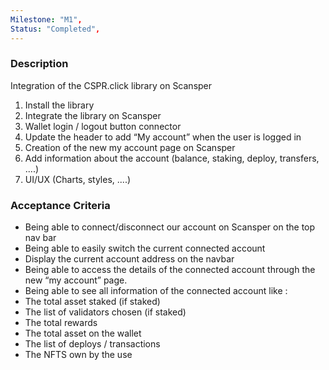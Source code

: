```yaml
---
Milestone: "M1",
Status: "Completed",
---
```

<!--lang:en--> 
### Description

Integration of the CSPR.click library on Scansper
1. Install the library
2. Integrate the library on Scansper
3. Wallet login / logout button connector
4. Update the header to add “My account” when the user is logged in
5. Creation of the new my account page on Scansper
6. Add information about the account (balance, staking, deploy, transfers, ....)
7. UI/UX (Charts, styles, ....)




### Acceptance Criteria
- Being able to connect/disconnect our account on Scansper on the top nav bar
- Being able to easily switch the current connected account
- Display the current account address on the navbar
- Being able to access the details of the connected account through the new “my
account” page.
- Being able to see all information of the connected account like :
- The total asset staked (if staked)
- The list of validators chosen (if staked)
- The total rewards
- The total asset on the wallet
- The list of deploys / transactions
- The NFTS own by the use


